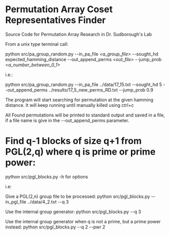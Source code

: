 # Permutation Array Coset Representatives Finder
Source Code for Permutation Array Research in Dr. Sudborough's Lab

From a unix type terminal call:

python src/pa_group_random.py --in_pa_file *\<a_group_file\>* --sought_hd expected_hamming_distance --out_append_perms *\<out_file\>* --jump_prob *\<a_number_between_0_1\>*

i.e.:

python src/pa_group_random.py --in_pa_file ../data/17_15.txt --sought_hd 5 --out_append_perms ../results/17_5_new_perms_RD.txt --jump_prob 0.9

The program will start searching for permutation at the given hamming distance. It will keep running until manually killed using ctrl+c

All Found permutations will be printed to standard output and saved in a file, if a file name is give in the --out_append_perms parameter.


# Find q-1 blocks of size q+1 from PGL(2,q) where q is prime or prime power:

python src/pgl_blocks.py -h for options

i.e:

Give a PGL(2,n) group file to be processed:
python src/pgl_blocks.py --in_pgl_file ../data/4_2.txt --q 3

Use the internal group generator:
python src/pgl_blocks.py --q 3

Use the internal group generator when q is not a prime, but a prime power instead:
python src/pgl_blocks.py --q 2 --pwr 2



